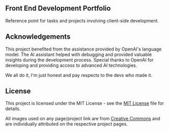 ## Front End Development Portfolio

Reference point for tasks and projects involving client-side development.

## Acknowledgements

This project benefited from the assistance provided by OpenAI's language model. The AI assistant helped with debugging and provided valuable insights during the development process. Special thanks to OpenAI for developing and providing access to advanced AI technologies.

We all do it, I'm just honest and pay respects to the devs who made it.

## License

This project is licensed under the MIT License - see the [MIT License](https://opensource.org/licenses/MIT) file for details.

All images used on any page/project link are from [Creative Commons](https://creativecommons.org/) and are individually attributed on the respective project pages.
